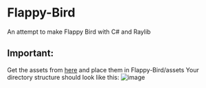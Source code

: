 # Flappy-Bird
An attempt to make Flappy Bird with C# and Raylib

## **Important**:
Get the assets from [here](https://github.com/samuelcust/flappy-bird-assets) and place them in Flappy-Bird/assets
Your directory structure should look like this: ![image](https://user-images.githubusercontent.com/58264102/167250651-c38dd247-0a71-445d-96e0-68bf340a0526.png)
